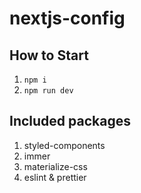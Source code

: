 # nextjs-config

## How to Start

1) ```npm i```
2) ```npm run dev```

## Included packages

1. styled-components
2. immer
3. materialize-css
4. eslint & prettier
